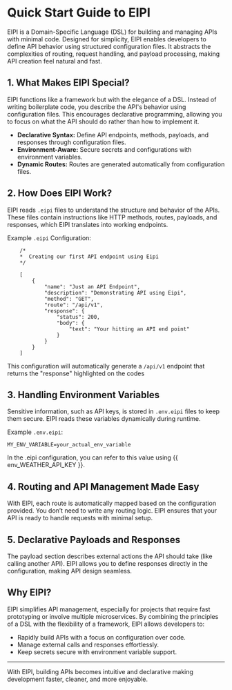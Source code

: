 # Quick Start Guide to EIPI

EIPI is a Domain-Specific Language (DSL) for building and managing APIs with minimal code. Designed for simplicity, EIPI enables developers to define API behavior using structured configuration files. It abstracts the complexities of routing, request handling, and payload processing, making API creation feel natural and fast.

## 1. What Makes EIPI Special?

EIPI functions like a framework but with the elegance of a DSL. Instead of writing boilerplate code, you describe the API's behavior using configuration files. This encourages declarative programming, allowing you to focus on what the API should do rather than how to implement it.

- **Declarative Syntax:** Define API endpoints, methods, payloads, and responses through configuration files.
- **Environment-Aware:** Secure secrets and configurations with environment variables.
- **Dynamic Routes:** Routes are generated automatically from configuration files.

## 2. How Does EIPI Work?

EIPI reads `.eipi` files to understand the structure and behavior of the APIs. These files contain instructions like HTTP methods, routes, payloads, and responses, which EIPI translates into working endpoints.

Example `.eipi` Configuration:

```eipi
    /*
    *  Creating our first API endpoint using Eipi
    */

    [
        {
            "name": "Just an API Endpoint",
            "description": "Demonstrating API using Eipi",
            "method": "GET",
            "route": "/api/v1",
            "response": {
                "status": 200,
                "body": {
                    "text": "Your hitting an API end point"
                }
            }
        }
    ]
```

This configuration will automatically generate a `/api/v1` endpoint that returns the "response" highlighted on the codes

## 3. Handling Environment Variables

Sensitive information, such as API keys, is stored in `.env.eipi` files to keep them secure. EIPI reads these variables dynamically during runtime.

Example `.env.eipi`:

```env
MY_ENV_VARIABLE=your_actual_env_variable
```

In the .eipi configuration, you can refer to this value using {{ env_WEATHER_API_KEY }}.

## 4. Routing and API Management Made Easy

With EIPI, each route is automatically mapped based on the configuration provided. You don’t need to write any routing logic. EIPI ensures that your API is ready to handle requests with minimal setup.

## 5. Declarative Payloads and Responses

The payload section describes external actions the API should take (like calling another API). EIPI allows you to define responses directly in the configuration, making API design seamless.

## Why EIPI?

EIPI simplifies API management, especially for projects that require fast prototyping or involve multiple microservices. By combining the principles of a DSL with the flexibility of a framework, EIPI allows developers to:

- Rapidly build APIs with a focus on configuration over code.
- Manage external calls and responses effortlessly.
- Keep secrets secure with environment variable support.

---

With EIPI, building APIs becomes intuitive and declarative making development faster, cleaner, and more enjoyable.
